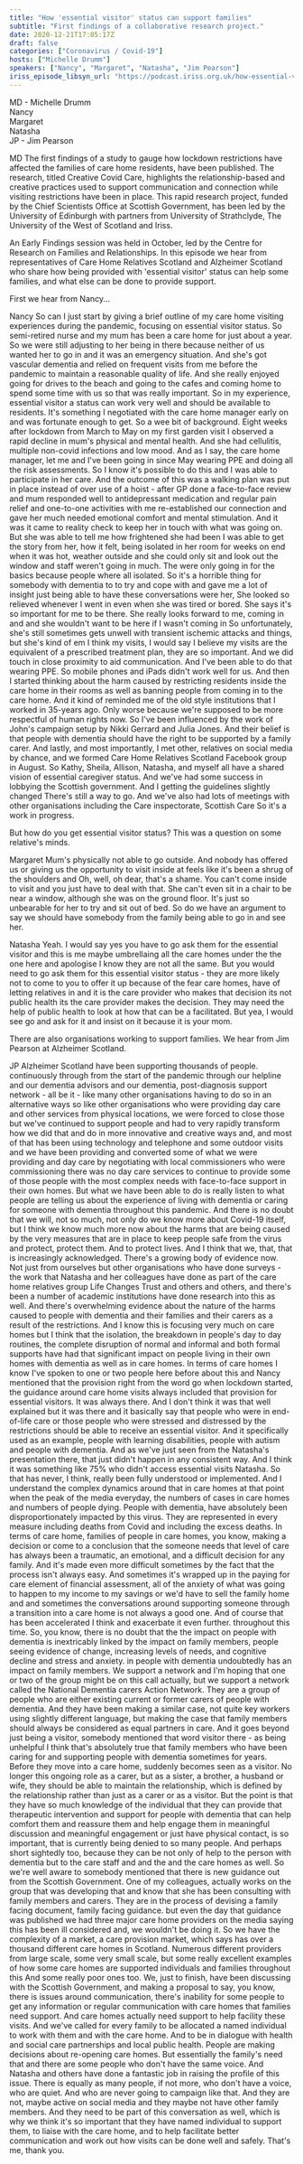 ```yaml
---
title: "How 'essential visitor' status can support families"
subtitle: "First findings of a collaborative research project."
date: 2020-12-21T17:05:17Z
draft: false
categories: ["Coronavirus / Covid-19"]
hosts: ["Michelle Drumm"]
speakers: ["Nancy", "Margaret", "Natasha", "Jim Pearson"]
iriss_episode_libsyn_url: "https://podcast.iriss.org.uk/how-essential-visitor-status-can-support-families"
---
```

MD - Michelle Drumm  
Nancy  
Margaret  
Natasha  
JP - Jim Pearson

MD The first findings of a study to gauge how lockdown restrictions have affected the families of care home residents, have been published. The research, titled Creative Covid Care, highlights the relationship-based and creative practices used to support communication and connection while visiting restrictions have been in place. This rapid research project, funded by the Chief Scientists Office at Scottish Government, has been led by the University of Edinburgh with partners from University of Strathclyde, The University of the West of Scotland and Iriss.

An Early Findings session was held in October, led by the Centre for Research on Families and Relationships. In this episode we hear from representatives of Care Home Relatives Scotland and Alzheimer Scotland who share how being provided with 'essential visitor' status can help some families, and what else can be done to provide support.

First we hear from Nancy...

Nancy So can I just start by giving a brief outline of my care home visiting experiences during the pandemic, focusing on essential visitor status. So semi-retired nurse and my mum has been a care home for just about a year. So we were still adjusting to her being in there because neither of us wanted her to go in and it was an emergency situation. And she's got vascular dementia and relied on frequent visits from me before the pandemic to maintain a reasonable quality of life. And she really enjoyed going for drives to the beach and going to the cafes and coming home to spend some time with us so that was really important. So in my experience, essential visitor a status can work very well and should be available to residents. It's something I negotiated with the care home manager early on and was fortunate enough to get. So a wee bit of background. Eight weeks after lockdown from March to May on my first garden visit I observed a rapid decline in mum's physical and mental health. And she had cellulitis, multiple non-covid infections and low mood. And as I say, the care home manager, let me and I've been going in since May wearing PPE and doing all the risk assessments. So I know it's possible to do this and I was able to participate in her care. And the outcome of this was a walking plan was put in place instead of over use of a hoist - after GP done a face-to-face review and mum responded well to antidepressant medication and regular pain relief and one-to-one activities with me re-established our connection and gave her much needed emotional comfort and mental stimulation. And it was it came to reality check to keep her in touch with what was going on. But she was able to tell me how frightened she had been I was able to get the story from her, how it felt, being isolated in her room for weeks on end when it was hot, weather outside and she could only sit and look out the window and staff weren't going in much. The were only going in for the basics because people where all isolated. So it's a horrible thing for somebody with dementia to to try and cope with and gave me a lot of insight just being able to have these conversations were her, She looked so relieved whenever I went in even when she was tired or bored. She says it's so important for me to be there. She really looks forward to me, coming in and and she wouldn't want to be here if I wasn't coming in So unfortunately, she's still sometimes gets unwell with transient ischemic attacks and things, but she's kind of em I think my visits, I would say I believe my visits are the equivalent of a prescribed treatment plan, they are so important. And we did touch in close proximity to aid communication. And I've been able to do that wearing PPE. So mobile phones and iPads didn't work well for us. And then I started thinking about the harm caused by restricting residents inside the care home in their rooms as well as banning people from coming in to the care home. And it kind of reminded me of the old style institutions that I worked in 35-years ago. Only worse because we're supposed to be more respectful of human rights now. So I've been influenced by the work of John's campaign setup by Nikki Gerrard and Julia Jones. And their belief is that people with dementia should have the right to be supported by a family carer. And lastly, and most importantly, I met other, relatives on social media by chance, and we formed Care Home Relatives Scotland Facebook group in August. So Kathy, Sheila, Allison, Natasha, and myself all have a shared vision of essential caregiver status. And we've had some success in lobbying the Scottish government. And I getting the guidelines slightly changed There's still a way to go. And we've also had lots of meetings with other organisations including the Care inspectorate, Scottish Care So it's a work in progress.

But how do you get essential visitor status? This was a question on some relative's minds.

Margaret Mum's physically not able to go outside. And nobody has offered us or giving us the opportunity to visit inside at feels like it's been a shrug of the shoulders and Oh, well, oh dear, that's a shame. You can't come inside to visit and you just have to deal with that. She can't even sit in a chair to be near a window, although she was on the ground floor. It's just so unbearable for her to try and sit out of bed. So do we have an argument to say we should have somebody from the family being able to go in and see her.

Natasha Yeah. I would say yes you have to go ask them for the essential visitor and this is me maybe umbrellaing all the care homes under the the one here and apologise I know they are not all the same. But you would need to go ask them for this essential visitor status - they are more likely not to come to you to offer it up because of the fear care homes, have of letting relatives in and it is the care provider who makes that decision its not public health its the care provider makes the decision. They may need the help of public health to look at how that can be a facilitated. But yea, I would see go and ask for it and insist on it because it is your mom.

There are also organisations working to support families. We hear from Jim Pearson at Alzheimer Scotland.

JP Alzheimer Scotland have been supporting thousands of people. continuously through from the start of the pandemic through our helpline and our dementia advisors and our dementia, post-diagnosis support network - all be it - like many other organisations having to do so in an alternative ways so like other organisations who were providing day care and other services from physical locations, we were forced to close those but we've continued to support people and had to very rapidly transform how we did that and do in more innovative and creative ways and, and most of that has been using technology and telephone and some outdoor visits and we have been providing and converted some of what we were providing and day care by negotiating with local commissioners who were commissioning there was no day care services to continue to provide some of those people with the most complex needs with face-to-face support in their own homes. But what we have been able to do is really listen to what people are telling us about the experience of living with dementia or caring for someone with dementia throughout this pandemic. And there is no doubt that we will, not so much, not only do we know more about Covid-19 itself, but I think we know much more now about the harms that are being caused by the very measures that are in place to keep people safe from the virus and protect, protect them. And to protect lives. And I think that we, that, that is increasingly acknowledged. There's a growing body of evidence now. Not just from ourselves but other organisations who have done surveys - the work that Natasha and her colleagues have done as part of the care home relatives group Life Changes Trust and others and others, and there's been a number of academic institutions have done research into this as well. And there's overwhelming evidence about the nature of the harms caused to people with dementia and their families and their carers as a result of the restrictions. And I know this is focusing very much on care homes but I think that the isolation, the breakdown in people's day to day routines, the complete disruption of normal and informal and both formal supports have had that significant impact on people living in their own homes with dementia as well as in care homes. In terms of care homes I know I've spoken to one or two people here before about this and Nancy mentioned that the provision right from the word go when lockdown started, the guidance around care home visits always included that provision for essential visitors. It was always there. And I don't think it was that well explained but it was there and it basically say that people who were in end-of-life care or those people who were stressed and distressed by the restrictions should be able to receive an essential visitor. And it specifically used as an example, people with learning disabilities, people with autism and people with dementia. And as we've just seen from the Natasha's presentation there, that just didn't happen in any consistent way. And I think it was something like 75% who didn't access essential visits Natasha. So that has never, I think, really been fully understood or implemented. And I understand the complex dynamics around that in care homes at that point when the peak of the media everyday, the numbers of cases in care homes and numbers of people dying. People with dementia, have absolutely been disproportionately impacted by this virus. They are represented in every measure including deaths from Covid and including the excess deaths. In terms of care home, families of people in care homes, you know, making a decision or come to a conclusion that the someone needs that level of care has always been a traumatic, an emotional, and a difficult decision for any family. And it's made even more difficult sometimes by the fact that the process isn't always easy. And sometimes it's wrapped up in the paying for care element of financial assessment, all of the anxiety of what was going to happen to my income to my savings or we'd have to sell the family home and and sometimes the conversations around supporting someone through a transition into a care home is not always a good one. And of course that has been accelerated I think and exacerbate it even further. throughout this time. So, you know, there is no doubt that the the impact on people with dementia is inextricably linked by the impact on family members, people seeing evidence of change, increasing levels of needs, and cognitive decline and stress and anxiety. in people with dementia undoubtedly has an impact on family members. We support a network and I'm hoping that one or two of the group might be on this call actually, but we support a network called the National Dementia carers Action Network. They are a group of people who are either existing current or former carers of people with dementia. And they have been making a similar case, not quite key workers using slightly different language, but making the case that family members should always be considered as equal partners in care. And it goes beyond just being a visitor, somebody mentioned that word visitor there - as being unhelpful I think that's absolutely true that family members who have been caring for and supporting people with dementia sometimes for years. Before they move into a care home, suddenly becomes seen as a visitor. No longer this ongoing role as a carer, but as a sister, a brother, a husband or wife, they should be able to maintain the relationship, which is defined by the relationship rather than just as a carer or as a visitor. But the point is that they have so much knowledge of the individual that they can provide that therapeutic intervention and support for people with dementia that can help comfort them and reassure them and help engage them in meaningful discussion and meaningful engagement or just have physical contact, is so important, that is currently being denied to so many people. And perhaps short sightedly too, because they can be not only of help to the person with dementia but to the care staff and and the and the care homes as well. So we're well aware to somebody mentioned that there is new guidance out from the Scottish Government. One of my colleagues, actually works on the group that was developing that and know that she has been consulting with family members and carers. They are in the process of devising a family facing document, family facing guidance. but even the day that guidance was published we had three major care home providers on the media saying this has been ill considered and, we wouldn't be doing it. So we have the complexity of a market, a care provision market, which says has over a thousand different care homes in Scotland. Numerous different providers from large scale, some very small scale, but some really excellent examples of how some care homes are supported individuals and families throughout this And some really poor ones too. We, just to finish, have been discussing with the Scottish Government, and making a proposal to say, you know, there is issues around communication, there's inability for some people to get any information or regular communication with care homes that families need support. And care homes actually need support to help facility these visits. And we've called for every family to be allocated a named individual to work with them and with the care home. And to be in dialogue with health and social care partnerships and local public health. People are making decisions about re-opening care homes. But essentially the family's need that and there are some people who don't have the same voice. And Natasha and others have done a fantastic job in raising the profile of this issue. There is equally as many people, if not more, who don't have a voice, who are quiet. And who are never going to campaign like that. And they are not, maybe active on social media and they maybe not have other family members. And they need to be part of this conversation as well, which is why we think it's so important that they have named individual to support them, to liaise with the care home, and to help facilitate better communication and work out how visits can be done well and safely. That's me, thank you.
